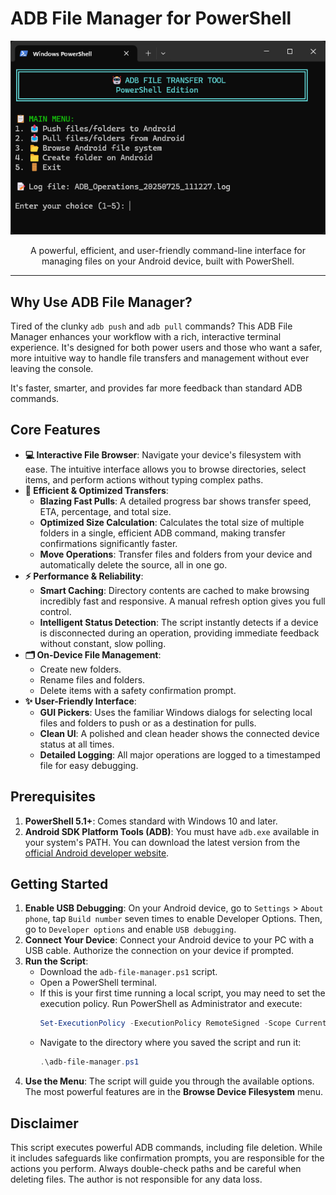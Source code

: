 # ADB File Manager for PowerShell

<div align="center"><img src="https://raw.githubusercontent.com/NaxonM/ADB-FileManager/main/screenshot.PNG" width="750"></div>

<p align="center">
  A powerful, efficient, and user-friendly command-line interface for managing files on your Android device, built with PowerShell.
</p>

---

## Why Use ADB File Manager?

Tired of the clunky `adb push` and `adb pull` commands? This ADB File Manager enhances your workflow with a rich, interactive terminal experience. It's designed for both power users and those who want a safer, more intuitive way to handle file transfers and management without ever leaving the console.

It's faster, smarter, and provides far more feedback than standard ADB commands.

## Core Features

* **💻 Interactive File Browser**: Navigate your device's filesystem with ease. The intuitive interface allows you to browse directories, select items, and perform actions without typing complex paths.
* **🚀 Efficient & Optimized Transfers**:
    * **Blazing Fast Pulls**: A detailed progress bar shows transfer speed, ETA, percentage, and total size.
    * **Optimized Size Calculation**: Calculates the total size of multiple folders in a single, efficient ADB command, making transfer confirmations significantly faster.
    * **Move Operations**: Transfer files and folders from your device and automatically delete the source, all in one go.
* **⚡ Performance & Reliability**:
    * **Smart Caching**: Directory contents are cached to make browsing incredibly fast and responsive. A manual refresh option gives you full control.
    * **Intelligent Status Detection**: The script instantly detects if a device is disconnected during an operation, providing immediate feedback without constant, slow polling.
* **🗂️ On-Device File Management**:
    * Create new folders.
    * Rename files and folders.
    * Delete items with a safety confirmation prompt.
* **✨ User-Friendly Interface**:
    * **GUI Pickers**: Uses the familiar Windows dialogs for selecting local files and folders to push or as a destination for pulls.
    * **Clean UI**: A polished and clean header shows the connected device status at all times.
    * **Detailed Logging**: All major operations are logged to a timestamped file for easy debugging.

## Prerequisites

1.  **PowerShell 5.1+**: Comes standard with Windows 10 and later.
2.  **Android SDK Platform Tools (ADB)**: You must have `adb.exe` available in your system's PATH. You can download the latest version from the [official Android developer website](https://developer.android.com/studio/releases/platform-tools).

## Getting Started

1.  **Enable USB Debugging**: On your Android device, go to `Settings` > `About phone`, tap `Build number` seven times to enable Developer Options. Then, go to `Developer options` and enable `USB debugging`.
2.  **Connect Your Device**: Connect your Android device to your PC with a USB cable. Authorize the connection on your device if prompted.
3.  **Run the Script**:
    * Download the `adb-file-manager.ps1` script.
    * Open a PowerShell terminal.
    * If this is your first time running a local script, you may need to set the execution policy. Run PowerShell as Administrator and execute:
        ```powershell
        Set-ExecutionPolicy -ExecutionPolicy RemoteSigned -Scope CurrentUser
        ```
    * Navigate to the directory where you saved the script and run it:
        ```powershell
        .\adb-file-manager.ps1
        ```
4.  **Use the Menu**: The script will guide you through the available options. The most powerful features are in the **Browse Device Filesystem** menu.

## Disclaimer

This script executes powerful ADB commands, including file deletion. While it includes safeguards like confirmation prompts, you are responsible for the actions you perform. Always double-check paths and be careful when deleting files. The author is not responsible for any data loss.
